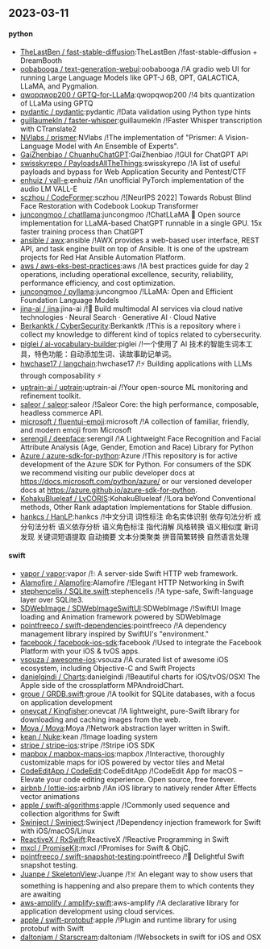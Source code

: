 ## 2023-03-11

#### python
* [TheLastBen / fast-stable-diffusion](https://github.com/TheLastBen/fast-stable-diffusion):TheLastBen /!fast-stable-diffusion + DreamBooth
* [oobabooga / text-generation-webui](https://github.com/oobabooga/text-generation-webui):oobabooga /!A gradio web UI for running Large Language Models like GPT-J 6B, OPT, GALACTICA, LLaMA, and Pygmalion.
* [qwopqwop200 / GPTQ-for-LLaMa](https://github.com/qwopqwop200/GPTQ-for-LLaMa):qwopqwop200 /!4 bits quantization of LLaMa using GPTQ
* [pydantic / pydantic](https://github.com/pydantic/pydantic):pydantic /!Data validation using Python type hints
* [guillaumekln / faster-whisper](https://github.com/guillaumekln/faster-whisper):guillaumekln /!Faster Whisper transcription with CTranslate2
* [NVlabs / prismer](https://github.com/NVlabs/prismer):NVlabs /!The implementation of "Prismer: A Vision-Language Model with An Ensemble of Experts".
* [GaiZhenbiao / ChuanhuChatGPT](https://github.com/GaiZhenbiao/ChuanhuChatGPT):GaiZhenbiao /!GUI for ChatGPT API
* [swisskyrepo / PayloadsAllTheThings](https://github.com/swisskyrepo/PayloadsAllTheThings):swisskyrepo /!A list of useful payloads and bypass for Web Application Security and Pentest/CTF
* [enhuiz / vall-e](https://github.com/enhuiz/vall-e):enhuiz /!An unofficial PyTorch implementation of the audio LM VALL-E
* [sczhou / CodeFormer](https://github.com/sczhou/CodeFormer):sczhou /![NeurIPS 2022] Towards Robust Blind Face Restoration with Codebook Lookup Transformer
* [juncongmoo / chatllama](https://github.com/juncongmoo/chatllama):juncongmoo /!ChatLLaMA
📢
Open source implementation for LLaMA-based ChatGPT runnable in a single GPU. 15x faster training process than ChatGPT
* [ansible / awx](https://github.com/ansible/awx):ansible /!AWX provides a web-based user interface, REST API, and task engine built on top of Ansible. It is one of the upstream projects for Red Hat Ansible Automation Platform.
* [aws / aws-eks-best-practices](https://github.com/aws/aws-eks-best-practices):aws /!A best practices guide for day 2 operations, including operational excellence, security, reliability, performance efficiency, and cost optimization.
* [juncongmoo / pyllama](https://github.com/juncongmoo/pyllama):juncongmoo /!LLaMA: Open and Efficient Foundation Language Models
* [jina-ai / jina](https://github.com/jina-ai/jina):jina-ai /!🔮
Build multimodal AI services via cloud native technologies · Neural Search · Generative AI · Cloud Native
* [Berkanktk / CyberSecurity](https://github.com/Berkanktk/CyberSecurity):Berkanktk /!This is a repository where i collect my knowledge to different kind of topics related to cybersecurity.
* [piglei / ai-vocabulary-builder](https://github.com/piglei/ai-vocabulary-builder):piglei /!一个使用了 AI 技术的智能生词本工具，特色功能：自动添加生词、读故事助记单词。
* [hwchase17 / langchain](https://github.com/hwchase17/langchain):hwchase17 /!⚡
Building applications with LLMs through composability
⚡
* [uptrain-ai / uptrain](https://github.com/uptrain-ai/uptrain):uptrain-ai /!Your open-source ML monitoring and refinement toolkit.
* [saleor / saleor](https://github.com/saleor/saleor):saleor /!Saleor Core: the high performance, composable, headless commerce API.
* [microsoft / fluentui-emoji](https://github.com/microsoft/fluentui-emoji):microsoft /!A collection of familiar, friendly, and modern emoji from Microsoft
* [serengil / deepface](https://github.com/serengil/deepface):serengil /!A Lightweight Face Recognition and Facial Attribute Analysis (Age, Gender, Emotion and Race) Library for Python
* [Azure / azure-sdk-for-python](https://github.com/Azure/azure-sdk-for-python):Azure /!This repository is for active development of the Azure SDK for Python. For consumers of the SDK we recommend visiting our public developer docs at https://docs.microsoft.com/python/azure/ or our versioned developer docs at https://azure.github.io/azure-sdk-for-python.
* [KohakuBlueleaf / LyCORIS](https://github.com/KohakuBlueleaf/LyCORIS):KohakuBlueleaf /!Lora beYond Conventional methods, Other Rank adaptation Implementations for Stable diffusion.
* [hankcs / HanLP](https://github.com/hankcs/HanLP):hankcs /!中文分词 词性标注 命名实体识别 依存句法分析 成分句法分析 语义依存分析 语义角色标注 指代消解 风格转换 语义相似度 新词发现 关键词短语提取 自动摘要 文本分类聚类 拼音简繁转换 自然语言处理

#### swift
* [vapor / vapor](https://github.com/vapor/vapor):vapor /!💧
A server-side Swift HTTP web framework.
* [Alamofire / Alamofire](https://github.com/Alamofire/Alamofire):Alamofire /!Elegant HTTP Networking in Swift
* [stephencelis / SQLite.swift](https://github.com/stephencelis/SQLite.swift):stephencelis /!A type-safe, Swift-language layer over SQLite3.
* [SDWebImage / SDWebImageSwiftUI](https://github.com/SDWebImage/SDWebImageSwiftUI):SDWebImage /!SwiftUI Image loading and Animation framework powered by SDWebImage
* [pointfreeco / swift-dependencies](https://github.com/pointfreeco/swift-dependencies):pointfreeco /!A dependency management library inspired by SwiftUI's "environment."
* [facebook / facebook-ios-sdk](https://github.com/facebook/facebook-ios-sdk):facebook /!Used to integrate the Facebook Platform with your iOS & tvOS apps.
* [vsouza / awesome-ios](https://github.com/vsouza/awesome-ios):vsouza /!A curated list of awesome iOS ecosystem, including Objective-C and Swift Projects
* [danielgindi / Charts](https://github.com/danielgindi/Charts):danielgindi /!Beautiful charts for iOS/tvOS/OSX! The Apple side of the crossplatform MPAndroidChart.
* [groue / GRDB.swift](https://github.com/groue/GRDB.swift):groue /!A toolkit for SQLite databases, with a focus on application development
* [onevcat / Kingfisher](https://github.com/onevcat/Kingfisher):onevcat /!A lightweight, pure-Swift library for downloading and caching images from the web.
* [Moya / Moya](https://github.com/Moya/Moya):Moya /!Network abstraction layer written in Swift.
* [kean / Nuke](https://github.com/kean/Nuke):kean /!Image loading system
* [stripe / stripe-ios](https://github.com/stripe/stripe-ios):stripe /!Stripe iOS SDK
* [mapbox / mapbox-maps-ios](https://github.com/mapbox/mapbox-maps-ios):mapbox /!Interactive, thoroughly customizable maps for iOS powered by vector tiles and Metal
* [CodeEditApp / CodeEdit](https://github.com/CodeEditApp/CodeEdit):CodeEditApp /!CodeEdit App for macOS – Elevate your code editing experience. Open source, free forever.
* [airbnb / lottie-ios](https://github.com/airbnb/lottie-ios):airbnb /!An iOS library to natively render After Effects vector animations
* [apple / swift-algorithms](https://github.com/apple/swift-algorithms):apple /!Commonly used sequence and collection algorithms for Swift
* [Swinject / Swinject](https://github.com/Swinject/Swinject):Swinject /!Dependency injection framework for Swift with iOS/macOS/Linux
* [ReactiveX / RxSwift](https://github.com/ReactiveX/RxSwift):ReactiveX /!Reactive Programming in Swift
* [mxcl / PromiseKit](https://github.com/mxcl/PromiseKit):mxcl /!Promises for Swift & ObjC.
* [pointfreeco / swift-snapshot-testing](https://github.com/pointfreeco/swift-snapshot-testing):pointfreeco /!📸
Delightful Swift snapshot testing.
* [Juanpe / SkeletonView](https://github.com/Juanpe/SkeletonView):Juanpe /!☠️
An elegant way to show users that something is happening and also prepare them to which contents they are awaiting
* [aws-amplify / amplify-swift](https://github.com/aws-amplify/amplify-swift):aws-amplify /!A declarative library for application development using cloud services.
* [apple / swift-protobuf](https://github.com/apple/swift-protobuf):apple /!Plugin and runtime library for using protobuf with Swift
* [daltoniam / Starscream](https://github.com/daltoniam/Starscream):daltoniam /!Websockets in swift for iOS and OSX

